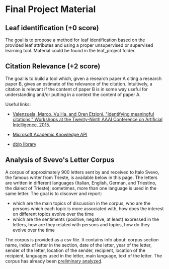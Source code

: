 # Final Project Material


## Leaf identification (+0 score)

The goal is to propose a method for leaf identification based on the provided leaf attributes and using a proper unsupervised or supervised learning tool.
Material could be found in the leaf_project folder.

## Citation Relevance (+2 score)

The goal is to build a tool which, given a research paper A citing a research paper B, gives an estimate of the relevance of the citation.
Intuitively, a citation is relevant if the content of paper B is in some way useful for understanding and/or putting in a context the content of paper A.

Useful links:

 * [Valenzuela, Marco, Vu Ha, and Oren Etzioni. "Identifying meaningful citations." Workshops at the Twenty-Ninth AAAI Conference on Artificial Intelligence. 2015.](https://journals.plos.org/plosone/article?id=10.1371/journal.pone.0162364)

 * [Microsoft Academic Knowledge API](https://labs.cognitive.microsoft.com/en-us/project-academic-knowledge)

 * [dblp library](https://dblp.uni-trier.de/faq/13501473)
 
 ## Analysis of Svevo's Letter Corpus
 
A corpus of approximately 900 letters sent by and received to Italo Svevo, the famous writer from Trieste, is available below in this page. The letters are written in different languages (Italian, English, German, and Triestino, the dialect of Trieste); sometimes, more than one language is used in the same letter. The goal is to discover and report:

* which are the main topics of discussion in the corpus, who are the persons which each topic is more associated with, how does the interest on different topics evolve over the time
* which are the sentiments (positive, negative, at least) expressed in the letters, how are they related with persons and topics, how do they evolve over the time

The corpus is provided as a csv file. It contains info about: corpus section name, index of letter in the section, date of the letter,  year of the letter, sender of the letter, location of the sender, recipient, location of the recipient, languages used in the letter, main language, text of the letter. The corpus has already been [preliminary analyzed](http://www.museosveviano.it/ar/progetto/archivio-digitale/).